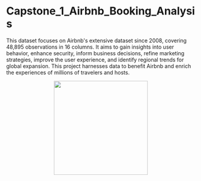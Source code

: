 # Capstone_1_Airbnb_Booking_Analysis

This dataset focuses on Airbnb's extensive dataset since 2008, covering 48,895 observations in 16 columns. It aims to gain insights into user behavior, enhance security, inform business decisions, refine marketing strategies, improve the user experience, and identify regional trends for global expansion. This project harnesses data to benefit Airbnb and enrich the experiences of millions of travelers and hosts.

<p align="center">
<img src ="https://github.com/codewithalishakhan/Capstone_1_Airbnb_Booking_Analysis/assets/109518128/418ada44-3a65-4163-a374-d11e0d261555" height = 250>
</p>
